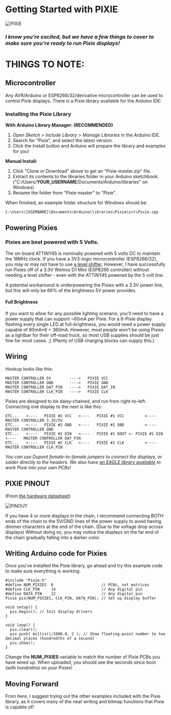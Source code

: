 # Getting Started with PIXIE

![PIXIE](https://i.imgur.com/rmpfoyw.jpg)

### *I know you're excited, but we have a few things to cover to make sure you're ready to run Pixie displays!*

# THINGS TO NOTE:

## Microcontroller

Any AVR/Arduino or ESP8266/32/derivative microcontroller can be used to control Pixie displays. There is a Pixie library available for the Arduino IDE:

### Installing the Pixie Library

**With Arduino Library Manager: (RECOMMENDED)**

1. Open *Sketch > Include Library > Manage Libraries* in the Arduino IDE.
2. Search for "Pixie", and select the latest version.
3. Click the Install button and Arduino will prepare the library and examples for you!

**Manual Install:**

1. Click "Clone or Download" above to get an "Pixie-master.zip" file.
2. Extract its contents to the libraries folder in your Arduino sketchbook. ("C:/Users/**YOUR_USERNAME**/Documents/Arduino/libraries" on Windows)
3. Rename the folder from "Pixie-master" to "Pixie".

When finished, an example folder structure for Windows should be:

    C:\Users\[USERNAME]\Documents\Arduino\libraries\Pixie\src\Pixie.cpp

## Powering Pixies

### Pixies are best powered with 5 Volts.

The on-board ATTINY45 is nominally powered with 5 volts DC to maintain the 16MHz clock. If you have a 3V3-logic microcontroller (ESP8266/32), you may or may not have to use [a level shifter](https://www.adafruit.com/product/1787). However, I have successfully run Pixies off of a 3.3V Wemos D1 Mini (ESP8266 controller) without needing a level shifter - even with the ATTINY45 powered by the 5 volt line.

A potential workaround is underpowering the Pixies with a 3.3V power line, but this will only be 66% of the brightness 5V power provides.

#### Full Brightness

If you want to allow for any possible lighting scenario, you'll need to have a power supply that can support ~60mA per Pixie. For a 6-Pixie display flashing every single LED at full-brightness, you would need a power supply capable of 60mA*6 = 360mA. However, most people won't be using Pixies as a lightbar for their off-road truck, so most USB supplies should be just fine for most cases. ;) (Plenty of USB charging blocks can supply this.)

## Wiring

Hookup looks like this:

    MASTER CONTROLLER 5V        ---->   PIXIE VCC
    MASTER CONTROLLER GND       ---->   PIXIE GND
    MASTER CONTROLLER DAT_PIN   ---->   PIXIE DAT_IN
    MASTER CONTROLLER CLK_PIN   ---->   PIXIE CLK

Pixies are designed to be daisy-chained, and run from right-to-left. Connecting one display to the next is like this:

    ETC...   <----   PIXIE #2 VCC   <----   PIXIE #1 VCC         <----              MASTER CONTROLLER 3.3V/5V
    ETC...   <----   PIXIE #2 GND   <----   PIXIE #1 GND         <----              MASTER CONTROLLER GND
    ETC...   <----   PIXIE #2 DIN   <----   PIXIE #1 DOUT <- PIXIE #1 DIN   <----   MASTER CONTROLLER DAT_PIN
    ETC...   <----   PIXIE #2 CLK   <----   PIXIE #1 CLK         <----              MASTER CONTROLLER CLK_PIN

*You can use Dupont female-to-female jumpers to connect the displays, or solder directly to the headers. We also have [an EAGLE library available](https://github.com/connornishijima/Pixie/tree/master/extras/hardware) to work Pixie into your own PCBs!*

## PIXIE PINOUT

(From [the hardware datasheet](https://connornishijima.github.io/Pixie/extras/datasheet.html))

![PINOUT](https://i.imgur.com/LnHboKm.png)

If you have 4 or more displays in the chain, I recommend connecting *BOTH* ends of the chain to the 5V/GND lines of the power supply to avoid having dimmer characters at the end of the chain. (Due to the voltage drop across displays) Without doing so, you may notice the displays on the far end of the chain gradually falling into a darker color.

## Writing Arduino code for Pixies

Once you've installed the Pixie library, go ahead and try this example code to make sure everything is working:

    #include "Pixie.h"
    #define NUM_PIXIES  6                     // PCBs, not matrices
    #define CLK_PIN     14                    // Any digital pin
    #define DATA_PIN    12                    // Any digital pin
    Pixie pix(NUM_PIXIES, CLK_PIN, DATA_PIN); // Set up display buffer
    
    void setup() {
      pix.begin(); // Init display drivers
    }
    
    void loop() {
      pix.clear();
      pix.push( millis()/1000.0, 2 ); // Show floating-point number to two decimal places (hundredths of a second)
      pix.show();
    }
    
Change the **NUM_PIXIES** variable to match the number of Pixie PCBs you have wired up. When uploaded, you should see the seconds since boot (with hundreths) on your Pixies!

## Moving Forward

From here, I suggest trying out the other examples included with the Pixie library, as it covers many of the neat writing and bitmap functions that Pixie is capable of!
